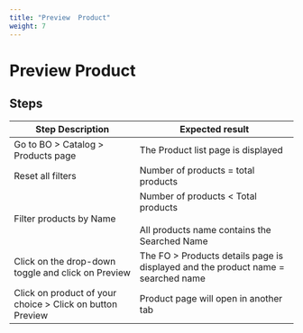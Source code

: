 ```yaml
---
title: "Preview  Product"
weight: 7
---
```


# Preview  Product
## Steps
| Step Description | Expected result |
| ----- | ----- |
| Go to BO > Catalog > Products page | The Product list page is displayed |
| Reset all filters | Number of products = total products |
| Filter products by Name | Number of products < Total products<br><br>All products name contains the Searched Name |
| Click on the drop-down toggle and click on Preview | The FO > Products details page is displayed and the product name = searched name |
| Click on product of your choice > Click on button Preview | Product page will open in another tab |
